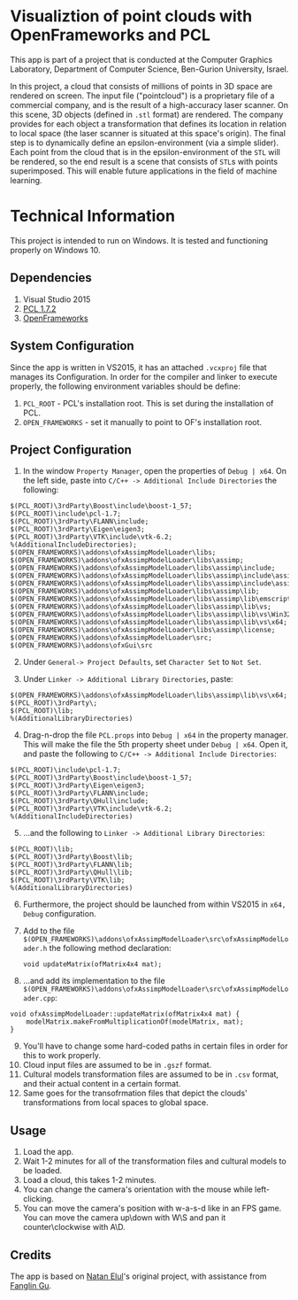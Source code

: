 # Visualiztion of point clouds with OpenFrameworks and PCL
This app is part of a project that is conducted at the Computer Graphics Laboratory, Department of Computer Science, Ben-Gurion University, Israel.

In this project, a cloud that consists of millions of points in 3D space are rendered on screen. The input file ("pointcloud") is a proprietary file of a commercial company, and is the result of a high-accuracy laser scanner.
On this scene, 3D objects (defined in `.stl` format) are rendered. The company provides for each object a transformation that defines its location in relation to local space (the laser scanner is situated at this space's origin).
The final step is to dynamically define an epsilon-environment (via a simple slider). Each point from the cloud that is in the epsilon-environment of the `STL` will be rendered, so the end result is a scene that consists of `STL`s with points superimposed. This will enable future applications in the field of machine learning.

# Technical Information

This project is intended to run on Windows. It is tested and functioning properly on Windows 10.

## Dependencies
1. Visual Studio 2015
2. [PCL 1.7.2](http://unanancyowen.com/?p=1255&lang=en)
3. [OpenFrameworks](http://www.openframeworks.cc/)

## System Configuration
Since the app is written in VS2015, it has an attached `.vcxproj` file that manages its Configuration. In order for the compiler and linker to execute properly, the following environment variables should be define:
1. `PCL_ROOT` - PCL's installation root. This is set during the installation of PCL.
2. `OPEN_FRAMEWORKS` - set it manually to point to OF's installation root.

## Project Configuration
1. In the window `Property Manager`, open the properties of `Debug | x64`. On the left side, paste into `C/C++ -> Additional Include Directories` the following:
```
$(PCL_ROOT)\3rdParty\Boost\include\boost-1_57;
$(PCL_ROOT)\include\pcl-1.7;
$(PCL_ROOT)\3rdParty\FLANN\include;
$(PCL_ROOT)\3rdParty\Eigen\eigen3;
$(PCL_ROOT)\3rdParty\VTK\include\vtk-6.2;
%(AdditionalIncludeDirectories);
$(OPEN_FRAMEWORKS)\addons\ofxAssimpModelLoader\libs;
$(OPEN_FRAMEWORKS)\addons\ofxAssimpModelLoader\libs\assimp;
$(OPEN_FRAMEWORKS)\addons\ofxAssimpModelLoader\libs\assimp\include;
$(OPEN_FRAMEWORKS)\addons\ofxAssimpModelLoader\libs\assimp\include\assimp;
$(OPEN_FRAMEWORKS)\addons\ofxAssimpModelLoader\libs\assimp\include\assimp\Compiler;
$(OPEN_FRAMEWORKS)\addons\ofxAssimpModelLoader\libs\assimp\lib;
$(OPEN_FRAMEWORKS)\addons\ofxAssimpModelLoader\libs\assimp\lib\emscripten;
$(OPEN_FRAMEWORKS)\addons\ofxAssimpModelLoader\libs\assimp\lib\vs;
$(OPEN_FRAMEWORKS)\addons\ofxAssimpModelLoader\libs\assimp\lib\vs\Win32;
$(OPEN_FRAMEWORKS)\addons\ofxAssimpModelLoader\libs\assimp\lib\vs\x64;
$(OPEN_FRAMEWORKS)\addons\ofxAssimpModelLoader\libs\assimp\license;
$(OPEN_FRAMEWORKS)\addons\ofxAssimpModelLoader\src;
$(OPEN_FRAMEWORKS)\addons\ofxGui\src
```
2. Under `General-> Project Defaults`, set `Character Set` to `Not Set`.

3. Under `Linker -> Additional Library Directories`, paste:
```
$(OPEN_FRAMEWORKS)\addons\ofxAssimpModelLoader\libs\assimp\lib\vs\x64;
$(PCL_ROOT)\3rdParty\;
$(PCL_ROOT)\lib;
%(AdditionalLibraryDirectories)
```
4. Drag-n-drop the file `PCL.props` into `Debug | x64` in the property manager. This will make the file the 5th property sheet under `Debug | x64`. Open it, and paste the following to `C/C++ -> Additional Include Directories`:
```
$(PCL_ROOT)\include\pcl-1.7;
$(PCL_ROOT)\3rdParty\Boost\include\boost-1_57;
$(PCL_ROOT)\3rdParty\Eigen\eigen3;
$(PCL_ROOT)\3rdParty\FLANN\include;
$(PCL_ROOT)\3rdParty\QHull\include;
$(PCL_ROOT)\3rdParty\VTK\include\vtk-6.2;
%(AdditionalIncludeDirectories)
```

5. ...and the following to `Linker -> Additional Library Directories`:
```
$(PCL_ROOT)\lib;
$(PCL_ROOT)\3rdParty\Boost\lib;
$(PCL_ROOT)\3rdParty\FLANN\lib;
$(PCL_ROOT)\3rdParty\QHull\lib;
$(PCL_ROOT)\3rdParty\VTK\lib;
%(AdditionalLibraryDirectories)
```

6. Furthermore, the project should be launched from within VS2015 in `x64, Debug` configuration.

7. Add to the file `$(OPEN_FRAMEWORKS)\addons\ofxAssimpModelLoader\src\ofxAssimpModelLoader.h` the following method declaration:

    `void updateMatrix(ofMatrix4x4 mat);`

8. ...and add its implementation to the file `$(OPEN_FRAMEWORKS)\addons\ofxAssimpModelLoader\src\ofxAssimpModelLoader.cpp`:

```
void ofxAssimpModelLoader::updateMatrix(ofMatrix4x4 mat) {
	modelMatrix.makeFromMultiplicationOf(modelMatrix, mat);
}
```
9. You'll have to change some hard-coded paths in certain files in order for this to work properly.
10. Cloud input files are assumed to be in `.gszf` format.
11. Cultural models transformation files are assumed to be in `.csv` format, and their actual content in a certain format.
12. Same goes for the transofrmation files that depict the clouds' transformations from local spaces to global space.

## Usage
1. Load the app.
2. Wait 1-2 minutes for all of the transformation files and cultural models to be loaded.
3. Load a cloud, this takes 1-2 minutes.
4. You can change the camera's orientation with the mouse while left-clicking.
5. You can move the camera's position with w-a-s-d like in an FPS game. You can move the camera up\down with W\S and pan it counter\clockwise with A\D.

## Credits
The app is based on [Natan Elul](mailto:eluln@post.bgu.ac.il )'s original project, with assistance from [Fanglin Gu](mailto:gfl699468@gmail.com).